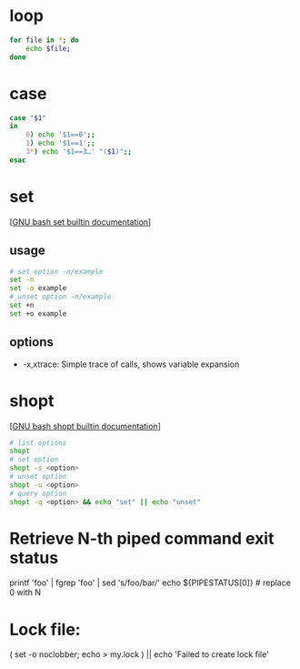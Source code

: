 # loop

```bash
for file in *; do
    echo $file;
done
```

# case

```bash
case "$1"
in
    0) echo '$1==0';;
    1) echo '$1==1';;
    3*) echo '$1==3…' "($1)";;
esac
```

# set

[[GNU bash set builtin documentation]]

## usage

```bash
# set option -n/example
set -n
set -o example
# unset option -n/example
set +n
set +o example
```

## options

* -x,xtrace: Simple trace of calls, shows variable expansion


# shopt

[[GNU bash shopt builtin documentation]]

```bash
# list options
shopt
# set option
shopt -s <option>
# unset option
shopt -u <option>
# query option
shopt -q <option> && echo "set" || echo "unset"
```


# Retrieve N-th piped command exit status
printf 'foo' | fgrep 'foo' | sed 's/foo/bar/'
echo ${PIPESTATUS[0]}  # replace 0 with N

# Lock file:
( set -o noclobber; echo > my.lock ) || echo 'Failed to create lock file'


[GNU bash documentation]: https://www.gnu.org/software/bash/manual/html_node/index.html
[GNU bash set builtin documentation]: https://www.gnu.org/software/bash/manual/html_node/The-Set-Builtin.html
[GNU bash shopt builtin documentation]: https://www.gnu.org/software/bash/manual/html_node/The-Shopt-Builtin.html

